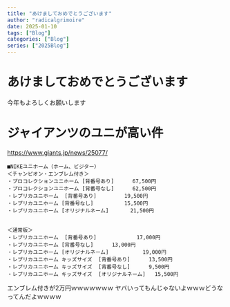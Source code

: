 ```yaml
---
title: "あけましておめでとうございます"
author: "radicalgrimoire"
date: 2025-01-10
tags: ["Blog"]
categories: ["Blog"]
series: ["2025Blog"]
---
```


# あけましておめでとうございます

今年もよろしくお願いします

# ジャイアンツのユニが高い件

https://www.giants.jp/news/25077/

```
■NIKEユニホーム（ホーム、ビジター）
＜チャンピオン・エンブレム付き＞
・プロコレクションユニホーム [背番号あり]		67,500円
・プロコレクションユニホーム [背番号なし]		62,500円
・レプリカユニホーム  [背番号あり]			19,500円
・レプリカユニホーム [背番号なし]			15,500円
・レプリカユニホーム [オリジナルネーム]		21,500円


＜通常版＞
・レプリカユニホーム  [背番号あり] 			17,000円
・レプリカユニホーム [背番号なし]		13,000円
・レプリカユニホーム [オリジナルネーム]			19,000円
・レプリカユニホーム キッズサイズ  [背番号あり] 		13,500円
・レプリカユニホーム キッズサイズ  [背番号なし] 		9,500円
・レプリカユニホーム キッズサイズ  [オリジナルネーム] 	15,500円
```

エンブレム付きが2万円ｗｗｗｗｗｗｗ
ヤバいってもんじゃないよｗｗｗどうなってんだよｗｗｗｗ
